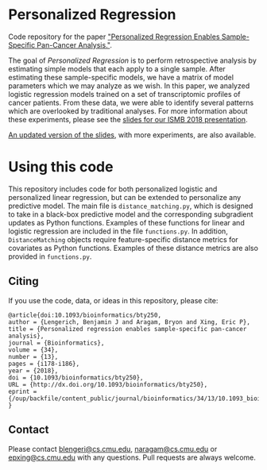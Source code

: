# Personalized Regression

Code repository for the paper ["Personalized Regression Enables Sample-Specific Pan-Cancer Analysis."](https://academic.oup.com/bioinformatics/article/34/13/i178/5045771).

The goal of *Personalized Regression* is to perform retrospective analysis by estimating simple models that each apply to a single sample. After estimating these sample-specific models, we have a matrix of model parameters which we may analyze as we wish. In this paper, we analyzed logistic regression models trained on a set of transcriptomic profiles of cancer patients. From these data, we were able to identify several patterns which are overlooked by traditional analyses. For more information about these experiments, please see the [slides for our ISMB 2018 presentation](//www.cs.cmu.edu/~blengeri/downloads/slides/personalized_regression_ismb_2018.pdf).

[An updated version of the slides](https://www.cs.cmu.edu/~blengeri/downloads/slides/personalized_regression_psu.pdf), with more experiments, are also available.

# Using this code

This repository includes code for both personalized logistic and personalized linear regression, but can be extended to personalize any predictive model. The main file is `distance_matching.py`, which is designed to take in a black-box predictive model and the corresponding subgradient updates as Python functions. Examples of these functions for linear and logistic regression are included in the file `functions.py`. In addition, `DistanceMatching` objects require feature-specific distance metrics for covariates as Python functions. Examples of these distance metrics are also provided in `functions.py`.

## Citing

If you use the code, data, or ideas in this repository, please cite:

```
@article{doi:10.1093/bioinformatics/bty250,
author = {Lengerich, Benjamin J and Aragam, Bryon and Xing, Eric P},
title = {Personalized regression enables sample-specific pan-cancer analysis},
journal = {Bioinformatics},
volume = {34},
number = {13},
pages = {i178-i186},
year = {2018},
doi = {10.1093/bioinformatics/bty250},
URL = {http://dx.doi.org/10.1093/bioinformatics/bty250},
eprint = {/oup/backfile/content_public/journal/bioinformatics/34/13/10.1093_bioinformatics_bty250/1/bty250.pdf}
}
```

## Contact
Please contact blengeri@cs.cmu.edu, naragam@cs.cmu.edu or epxing@cs.cmu.edu with any questions. Pull requests are always welcome.
